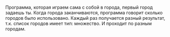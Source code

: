 Программа, которая играем сама с собой в города, первый город задаешь ты.
Когда города заканчиваются, программа говорит сколько городов было использовано.
Каждый раз получается разный результат, т.к. список городов имеет тип: множество. И проходит по разным городам.
